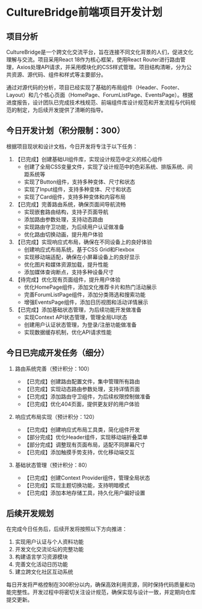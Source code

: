 # CultureBridge前端项目开发计划

## 项目分析

CultureBridge是一个跨文化交流平台，旨在连接不同文化背景的人们，促进文化理解与交流。项目采用React 18作为核心框架，使用React Router进行路由管理，Axios处理API请求，并采用模块化的CSS样式管理。项目结构清晰，分为公共资源、源代码、组件和样式等主要部分。

通过对源代码的分析，项目已经实现了基础的布局组件（Header、Footer、Layout）和几个核心页面（HomePage、ForumListPage、EventsPage）。根据进度报告，设计团队已完成技术栈规范、前端组件库设计规范和开发流程与代码规范的制定，为后续开发提供了清晰的指导。

## 今日开发计划（积分限制：300）

根据项目现状和设计文档，今日开发将专注于以下任务：

1. 【已完成】创建基础UI组件库，实现设计规范中定义的核心组件
   - 创建了全局CSS变量文件，实现了设计规范中的色彩系统、排版系统、间距系统等
   - 实现了Button组件，支持多种变体、尺寸和状态
   - 实现了Input组件，支持多种变体、尺寸和状态
   - 实现了Card组件，支持多种变体和内容布局
2. 【已完成】完善路由系统，确保页面间导航流畅
   - 实现嵌套路由结构，支持子页面导航
   - 添加路由参数处理，支持动态路由
   - 实现路由守卫功能，为后续用户认证做准备
   - 优化路由切换动画，提升用户体验
3. 【已完成】实现响应式布局，确保在不同设备上的良好体验
   - 创建响应式布局系统，基于CSS Grid和Flexbox
   - 实现移动端适配，确保在小屏幕设备上的良好显示
   - 优化图片和媒体资源加载，提升性能
   - 添加媒体查询断点，支持多种设备尺寸
4. 【待完成】优化现有页面组件，提升用户体验
   - 优化HomePage组件，添加文化推荐卡片和热门活动展示
   - 完善ForumListPage组件，添加分类筛选和搜索功能
   - 增强EventsPage组件，添加日历视图和活动详情展示
5. 【已完成】添加基础状态管理，为后续功能开发做准备
   - 实现Context API状态管理，管理全局UI状态
   - 创建用户认证状态管理，为登录/注册功能做准备
   - 实现数据缓存机制，优化API请求性能

## 今日已完成开发任务（细分）

1. 路由系统完善（预计积分：100）
   - 【已完成】创建路由配置文件，集中管理所有路由
   - 【已完成】实现动态路由参数处理，支持详情页面
   - 【已完成】添加路由守卫组件，为后续权限控制做准备
   - 【已完成】优化404页面，提供更友好的用户体验

2. 响应式布局实现（预计积分：120）
   - 【已完成】创建响应式布局工具类，简化组件开发
   - 【部分完成】优化Header组件，实现移动端折叠菜单
   - 【部分完成】调整现有页面布局，适配不同屏幕尺寸
   - 【已完成】添加触摸手势支持，优化移动端交互

3. 基础状态管理（预计积分：80）
   - 【已完成】创建Context Provider组件，管理全局状态
   - 【已完成】实现主题切换功能，支持明暗模式
   - 【已完成】添加本地存储工具，持久化用户偏好设置

## 后续开发规划

在完成今日任务后，后续开发将按照以下方向推进：

1. 实现用户认证与个人资料功能
2. 开发文化交流论坛的完整功能
3. 构建语言学习资源模块
4. 完善文化活动日历功能
5. 建立跨文化社区互动系统

每日开发将严格控制在300积分以内，确保高效利用资源，同时保持代码质量和功能完整性。开发过程中将密切关注设计规范，确保实现与设计一致，并定期向仓库提交更新。
